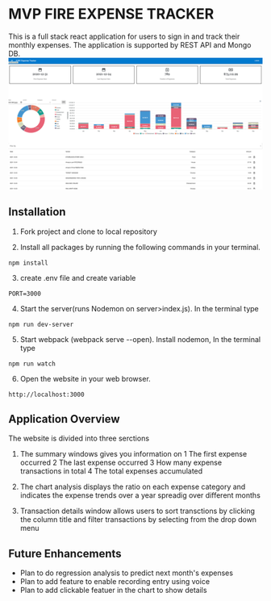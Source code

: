 
# MVP FIRE EXPENSE TRACKER
This is a full stack react application for users to sign in and track their monthly expenses. The application is supported by REST API and Mongo DB.
![Website Overview](Images/MainPage.png)

## Installation

1) Fork project and clone to local repository

2) Install all packages by running the following commands in your terminal.

```
npm install
```

3) create .env file and create variable

```
PORT=3000
```


4) Start the server(runs Nodemon on server>index.js). In the terminal type
```
npm run dev-server
```
5) Start webpack (webpack serve --open). Install nodemon, In the terminal type

```
npm run watch
```

6) Open the website in your web browser.

```
http://localhost:3000

```


## Application Overview

The website is divided into three serctions
  1. The summary windows gives you information on
    1 The first expense occurred
    2 The last expense occurred
    3 How many expense transactions in total
    4 The total expenses accumulated

  2. The chart analysis displays the ratio on each expense category and indicates the expense trends over a year spreadig over different months

  3. Transaction details window allows users to sort transctions by clicking the column title and filter transactions by selecting from the drop down menu


  ## Future Enhancements

  * Plan to do regression analysis to predict next month's expenses
  * Plan to add feature to enable recording entry using voice
  * Plan to add clickable featuer in the chart to show details

